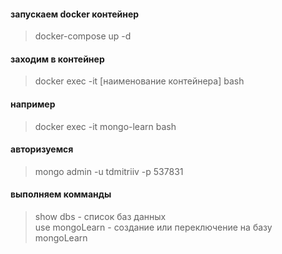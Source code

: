 #### запускаем docker контейнер
> docker-compose up -d

#### заходим в контейнер
> docker exec -it [наименование контейнера] bash

#### например 
> docker exec -it mongo-learn bash

#### авторизуемся
> mongo admin -u tdmitriiv -p 537831

#### выполняем комманды
> show dbs - список баз данных  
> use mongoLearn - создание или переключение на базу mongoLearn


